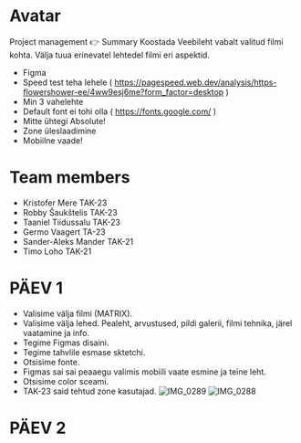 # Avatar
Project management
👉 Summary Koostada Veebileht vabalt valitud filmi kohta. Välja tuua erinevatel 
lehtedel filmi eri aspektid. 
 - Figma
 - Speed test teha lehele ( https://pagespeed.web.dev/analysis/https-flowershower-ee/4ww9esj6me?form_factor=desktop )
 - Min 3 vahelehte
 - Default font ei tohi olla  ( https://fonts.google.com/ )
 - Mitte ühtegi Absolute!
 - Zone üleslaadimine
 - Mobiilne vaade!
# Team members 
 - Kristofer Mere TAK-23
 - Robby Šaukštelis TAK-23
 - Taaniel Tiidussalu TAK-23
 - Germo Vaagert TA-23
 - Sander-Aleks Mander TAK-21
 - Timo Loho TAK-21

# PÄEV 1
- Valisime välja filmi (MATRIX).
- Valisime välja lehed. Pealeht, arvustused, pildi galerii, filmi tehnika, järel vaatamine ja info.
- Tegime Figmas disaini.
- Tegime tahvlile esmase sktetchi.
- Otsisime fonte.
- Figmas sai sai peaaegu valimis mobiili vaate esmine ja teine leht.
- Otsisime color sceami.
- TAK-23 said tehtud zone kasutajad.
![IMG_0289](https://github.com/germovaa/grupp-9/assets/93116819/12fbfaa4-20d1-4c40-9a41-883e12d4b3b9)
![IMG_0288](https://github.com/germovaa/grupp-9/assets/93116819/e41c62e7-88d7-4840-b52a-d4ee6d57fef4)

# PÄEV 2
